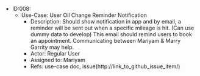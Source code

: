 * ID:008:
     * Use-Case: User Oil Change Reminder Notification
       * Description: Should show notification in app and by email, a reminder will be sent out when a specific mileage is hit. (Can use dummy data to develop) This email should remind users to book an appointment. Communicating between Mariyam & Marry Garrity may help.
       * Actor: Regular User
       * Assigned to: Mariyam
       * Refs: use-case doc, issue(http://link_to_github_issue_item/)